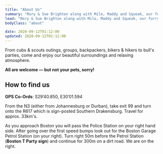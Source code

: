 ```yaml
---
title: "About Us"
summary: "Rory & Sue Brighton along with Milo, Maddy and Squeak, our furry friends, and Apple & Blossom, the sweet cats, welcome you to the Boston T Party."
lead: "Rory & Sue Brighton along with Milo, Maddy and Squeak, our furry friends, and Apple & Blossom, the sweet cats, welcome you to the Boston T Party!"
bodyClass: "about"

date: 2020-09-12T01:12:00
updated: 2020-09-12T01:12:00
---
```


From cubs & scouts outings, groups, backpackers, bikers & hikers to bull's parties, come and enjoy our beautiful surroundings and relaxing atmosphere.

**All are welcome &mdash; but not your pets, sorry!**

## How to find us

**GPS Co-Ords**: S29&rsquo;40.850, E30&rsquo;01.594

From the N3 (either from Johannesburg or Durban), take exit 99 and turn onto the R617 which is sign-posted Southern Drakensburg. Travel for approx. 33km&#39;s.

As you approach Boston you will pass the Police Station on your right hand side. After going over the first speed bumps look out for the Boston Garage Petrol Station (on your right). Turn right 50m before the Petrol Station (<strong>Boston T Party sign</strong>) and continue for 300m on a dirt road. We are on the right.
